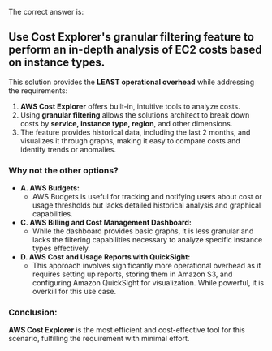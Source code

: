 The correct answer is:  

## Use Cost Explorer's granular filtering feature to perform an in-depth analysis of EC2 costs based on instance types.


This solution provides the **LEAST operational overhead** while addressing the requirements:  
1. **AWS Cost Explorer** offers built-in, intuitive tools to analyze costs.  
2. Using **granular filtering** allows the solutions architect to break down costs by **service, instance type, region**, and other dimensions.  
3. The feature provides historical data, including the last 2 months, and visualizes it through graphs, making it easy to compare costs and identify trends or anomalies.  

### Why not the other options?  
- **A. AWS Budgets:**  
  - AWS Budgets is useful for tracking and notifying users about cost or usage thresholds but lacks detailed historical analysis and graphical capabilities.  
- **C. AWS Billing and Cost Management Dashboard:**  
  - While the dashboard provides basic graphs, it is less granular and lacks the filtering capabilities necessary to analyze specific instance types effectively.  
- **D. AWS Cost and Usage Reports with QuickSight:**  
  - This approach involves significantly more operational overhead as it requires setting up reports, storing them in Amazon S3, and configuring Amazon QuickSight for visualization. While powerful, it is overkill for this use case.  

### Conclusion:  
**AWS Cost Explorer** is the most efficient and cost-effective tool for this scenario, fulfilling the requirement with minimal effort.